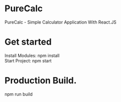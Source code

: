 # PureCalc
PureCalc - Simple Calculator Application With React.JS
# Get started
Install Modules: npm install <br/> 
Start Project: npm start

# Production Build.
npm run build
